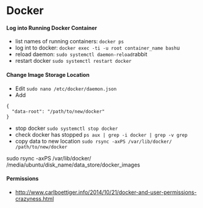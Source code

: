# Docker 

#### Log into Running Docker Container

- list names of running containers: `docker ps`
- log int to docker: `docker exec -ti -u root container_name bash`u
- reload daemon: `sudo systemctl daemon-reload`rabbit
- restart docker `sudo systemctl restart docker`


#### Change Image Storage Location


- Edit `sudo nano /etc/docker/daemon.json`
- Add
```
{
  "data-root": "/path/to/new/docker"
}
```
- stop docker `sudo systemctl stop docker`
- check docker has stopped `ps aux | grep -i docker | grep -v grep`
- copy data to new location `sudo rsync -axPS /var/lib/docker/ /path/to/new/docker`

sudo rsync -axPS /var/lib/docker/ /media/ubuntu/disk_name/data_store/docker_images

#### Permissions

- <http://www.carlboettiger.info/2014/10/21/docker-and-user-permissions-crazyness.html>